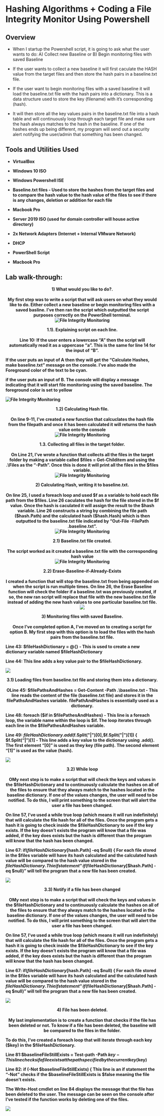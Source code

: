 <p align="center">
<h1>Hashing Algorithms + Coding a File Integrity Monitor Using Powershell</h1>


<h2>Overview</h2>

- When I startup the Powershell script, it is going to ask what the user wants to do: A) Collect new Baseline or B) Begin monitoring files with saved Baseline

- If the user wants to collect a new baseline it will first caculate the HASH value from the target files and then store the hash pairs in a baseline.txt file.

- If the user want to begin monitoring files with a saved baseline it will load the baseline.txt file with the hash pairs into a dictionary. This is a data structure used to store the key (filename) with it’s corresponding (hash). 

- It will then store all the key values pairs in the baseline.txt file into a hash table and will continuously loop through each target file and make sure the hash always matches to the hash in the baseline. If one of the hashes ends up being different, my program will send out a security alert notifying the user/admin that something has been changed. 
<h2>Tools and Utilities Used</h2>

- <b>VirtualBox<b>
  
- <b>Windows 10 ISO</b>

- <b>Windows Powershell ISE</b>

- <b>Baseline.txt files - Used to store the hashes from the target files and to compare the hash value to the hash value of the files to see if there is any changes, deletion or addition for each file<b>

- <b>Macbook Pro<b>

- <b> Server 2019 ISO (used for domain controller will house active directory)<b>

- <b>2x Network Adapters (Internet + Internal VMware Network)<b>

- <b>DHCP<b>

- <b>PowerShell Script<b>

- <b>Macbook Pro<b>

<h2>Lab walk-through:</h2>

<p align="center">
1) What would you like to do?.  <br/>
<br>My first step was to write a script that will ask users on what they would like to do. Either collect a new baseline or begin monitoring files with a saved basline. I’ve then ran the script which outputted the script purposes correctly on the PowerShell terminal.<br>
  


<img src="https://i.imgur.com/n3DLkuw.jpeg" alt="File Integrity Monitoring"/>


<p align="center">
1.1). Explaining script on each line.  <br/>
<br>Line 10: If the user enters a lowercase “A” then the script will automatically read it as a uppercase “a”. This is the same for line 14 for the input of “B”.

If the user puts an input of A then they will get the “Calculate Hashes, make baseline.txt” message on the console. I’ve also made the Foreground color of the text to be cyan.

if the user puts an input of B. The console will display a message indicating that it will start file monitoring using the saved baseline. The foreground color is set to yellow<br>
  


<img src="https://i.imgur.com/42GiioY.jpeg" alt="File Integrity Monitoring"/>

<p align="center">
1.2) Calculating Hash file.  <br/>
<br>On line 9-11, I’ve created a new function that calcuclates the hash file from the filepath and once it has been calculated it will returns the hash value onto the console <br>
  


<img src="https://i.imgur.com/vMl621K.jpeg" alt="File Integrity Monitoring"/>

<p align="center">
1.3. Collecting all files in the target folder.   <br/>
<br>On Line 21, I’ve wrote a function that collects all the files in the target folder by making a variable called $files = Get-Childitem and using the .\Files as the  “-Path”. Once this is done it will print all the files in the $files variable. <br>
  


<img src="https://i.imgur.com/RaEp4Yg.jpeg" alt="File Integrity Monitoring"/>

<p align="center">
2) Calculating Hash, writing it to baseline.txt.   <br/>
<br>On line 25, I used a foreach loop and used $f as a variable to hold each file path from the $files. Line 26 caculates the hash for the file stored in the $f value. Once the hash is caculated it will assign the result to the $hash variable. 
Line 26 constructs a string by combining the file path ($hash.Path) and the calculated hash ($hash.Hash) which is then outputted to the baseline.txt file indicated by “Out-File -FilePath .baseline.txt”. <br>
  


<img src="https://i.imgur.com/hMMD1V1.jpeg" alt="File Integrity Monitoring"/>


<p align="center">
2.1) Baseline.txt file created.    <br/>
<br>The script worked as it created a baseline.txt file with the corresponding hash value <br>
  


<img src="https://i.imgur.com/bAfUlO6.jpeg" alt="File Integrity Monitoring"/>

<p align="center">
2.2) Erase-Baseline-if-Already-Exists   <br/>
<br>I created a function that will stop the baseline.txt from being appended on when the script is run multiple times. On line 26, the Erase Baseline function will check the folder if a baseline.txt was previously created, if so, the new ran script will replace that file with the new baseline.txt file instead of adding the new hash values to one particular baseline.txt file.<br>
  


<img src="https://i.imgur.com/lTPoYnn.jpeg"/>

<p align="center">
3) Monitoring files with saved Baseline.  <br/>
<br>Once I’ve completed option A, I’ve moved on to creating a script for option B. My first step with this option is to load the files with the hash pairs from the baseline.txt file.

Line 43: $fileHashDictionary = @{} - This is used to create a new dictionary variable named $fileHashDictionary

Line 44: This line adds a key value pair to the  $fileHashDictionary.<br>
  
<img src="https://i.imgur.com/fC1vRKj.jpeg"/>


<p align="center">
3.1) Loading files from baseline.txt file and storing them into a dictionary.
<br/>
<br>OLine 45: $filePathsAndHashes = Get-Content -Path .\baseline.txt - This line reads the content of the file (baseline.txt file) and stores it in the filePathsAndHashes variable. filePathAndHashes is essentially used as a dictionary.

Line 48: foreach ($if in $filePathesAndHashes) - This line is a foreach loop, the variable name within the loop is $if. The loop iterates through each line in the $filePathesAndHashes variable.

Line 49:  $fileHashDictionary.add($f.Split("|")[0],$f.Split("|")[1]) 
 { $f.Split(“|”)[1] - This line adds a key value to the dictionary using .add(). The first element “[0]” is used as they key (file path). The second element “[1]” is used as the value (hash).<br>
  


<img src="https://i.imgur.com/bsuo9cH.jpeg"/>



<p align="center">
3.2) While loop 
<br/>
<br>OMy next step is to make a script that will check the keys and values in the $fileHashDictionary and to continuously calculate the hashes on all of the files to ensure that they always match to the hashes located in the baseline dictionary. If one of the values changes, the user will need to be notified. To do this, I will print something to the screen that will alert the user a file has been changed.

On line 57, I’ve used a while true loop (which means it will run indefinitely) that will calculate the file hash for all of the files. Once the program gets a hash it is going to check inside the $fileHashDictionary to see if the key exists. If the key doesn’t exists the program will know that a file was added, if the key does exists but the hash is different than the program will know that the hash has been changed.

 Line 67: if($fileHashDictionary[$hash.Path] -eq $null) { 
For each file stored in the $files variable will have its hash calculated and the calculated hash value will be compared to the hash value stored in the $fileHashDictionary. Thie if statement “if($fileHashDictionary[$hash.Path] -eq $null)” will tell the program that a new file has been created.<br>
  


<img src="https://i.imgur.com/5huuAzR.jpeg"/>

<p align="center">
3.3) Notify if a file has been changed
<br/>
<br>OMy next step is to make a script that will check the keys and values in the $fileHashDictionary and to continuously calculate the hashes on all of the files to ensure that they always match to the hashes located in the baseline dictionary. If one of the values changes, the user will need to be notified. To do this, I will print something to the screen that will alert the user a file has been changed.

On line 57, I’ve used a while true loop (which means it will run indefinitely) that will calculate the file hash for all of the files. Once the program gets a hash it is going to check inside the $fileHashDictionary to see if the key exists. If the key doesn’t exists the program will know that a file was added, if the key does exists but the hash is different than the program will know that the hash has been changed.

 Line 67: if($fileHashDictionary[$hash.Path] -eq $null) { 
For each file stored in the $files variable will have its hash calculated and the calculated hash value will be compared to the hash value stored in the $fileHashDictionary. Thie if statement “if($fileHashDictionary[$hash.Path] -eq $null)” will tell the program that a new file has been created.<br>
  


<img src="https://i.imgur.com/LEJAkSe.jpg"/>

<p align="center">
4) File has been deleted.
<br/>
<br>My last implementation is to create a function that checks if the file has been deleted or not. To know if a file has been deleted, the baseline will be compared to the files in the folder.

To do this, I’ve created a foreach loop that will iterate through each key ($key) in the $fileHashDictionary. 

Line 81:$baselineFileStillExists = Test-path -Path $key - This line checks if a file exists at the path specified by the current key ($key)

Line 82: if (-Not $baselineFileStillExists) {
This line is an if statement the “-Not” checks if the $baselineFileStillExists is $false meaning the file doesn’t exists. 

The Write-Host cmdlet on line 84 displays the message that the file has been deleted to the user. The message can be seen on the console after I’ve tested if the function works by deleting one of the files.<br>
  


<img src="https://i.imgur.com/JufoNNI.jpg"/>



  

